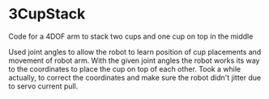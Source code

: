 # 3CupStack
Code for a 4DOF arm to stack two cups and one cup on top in the middle

Used joint angles to allow the robot to learn position of cup placements and movement of robot arm. With the given joint angles the robot works its way to the coordinates to place the cup on top of each other. Took a while actually, to correct the coordinates and make sure the robot didn't jitter due to servo current pull. 
